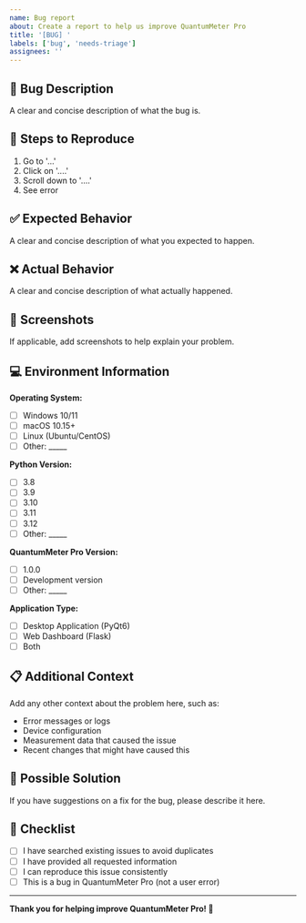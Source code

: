 ```yaml
---
name: Bug report
about: Create a report to help us improve QuantumMeter Pro
title: '[BUG] '
labels: ['bug', 'needs-triage']
assignees: ''
---
```


## 🐛 Bug Description

A clear and concise description of what the bug is.

## 🔄 Steps to Reproduce

1. Go to '...'
2. Click on '....'
3. Scroll down to '....'
4. See error

## ✅ Expected Behavior

A clear and concise description of what you expected to happen.

## ❌ Actual Behavior

A clear and concise description of what actually happened.

## 📸 Screenshots

If applicable, add screenshots to help explain your problem.

## 💻 Environment Information

**Operating System:**
- [ ] Windows 10/11
- [ ] macOS 10.15+
- [ ] Linux (Ubuntu/CentOS)
- [ ] Other: _____

**Python Version:**
- [ ] 3.8
- [ ] 3.9
- [ ] 3.10
- [ ] 3.11
- [ ] 3.12
- [ ] Other: _____

**QuantumMeter Pro Version:**
- [ ] 1.0.0
- [ ] Development version
- [ ] Other: _____

**Application Type:**
- [ ] Desktop Application (PyQt6)
- [ ] Web Dashboard (Flask)
- [ ] Both

## 📋 Additional Context

Add any other context about the problem here, such as:
- Error messages or logs
- Device configuration
- Measurement data that caused the issue
- Recent changes that might have caused this

## 🔧 Possible Solution

If you have suggestions on a fix for the bug, please describe it here.

## 📝 Checklist

- [ ] I have searched existing issues to avoid duplicates
- [ ] I have provided all requested information
- [ ] I can reproduce this issue consistently
- [ ] This is a bug in QuantumMeter Pro (not a user error)

---

**Thank you for helping improve QuantumMeter Pro! 🚀**
